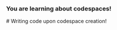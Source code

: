 ### You are learning about codespaces!
#   W r i t i n g   c o d e   u p o n   c o d e s p a c e   c r e a t i o n !  
 